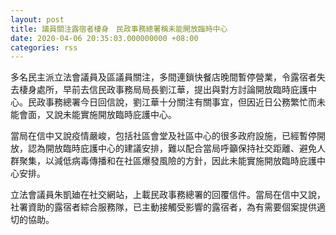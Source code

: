 ```yaml
---
layout: post
title: 議員關注露宿者棲身　民政事務總署稱未能開放臨時中心
date: 2020-04-06 20:35:03.000000000 +08:00
categories: rss
---
```


多名民主派立法會議員及區議員關注，多間連鎖快餐店晚間暫停營業，令露宿者失去棲身處所，早前去信民政事務局局長劉江華，提出與對方討論開放臨時庇護中心。民政事務總署今日回信說，劉江華十分關注有關事宜，但因近日公務繁忙而未能會面，又說未能實施開放臨時庇護中心。

當局在信中又說疫情嚴峻，包括社區會堂及社區中心的很多政府設施，已經暫停開放，認為開放臨時庇護中心的建議安排，難以配合當局呼籲保持社交距離、避免人群聚集，以減低病毒傳播和在社區爆發風險的方針，因此未能實施開放臨時庇護中心安排。

立法會議員朱凱廸在社交網站，上載民政事務總署的回覆信件。當局在信中又說，社署資助的露宿者綜合服務隊，已主動接觸受影響的露宿者，為有需要個案提供適切的協助。
